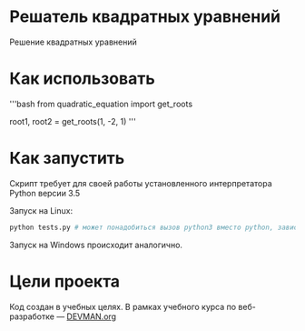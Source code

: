 # Решатель квадратных уравнений

Решение квадратных уравнений

# Как использовать

'''bash
from quadratic_equation import get_roots

root1, root2 = get_roots(1, -2, 1)
'''

# Как запустить

Скрипт требует для своей работы установленного интерпретатора Python версии 3.5

Запуск на Linux:

```bash
python tests.py # может понадобиться вызов python3 вместо python, зависит от настроек операционной системы
```

Запуск на Windows происходит аналогично.

# Цели проекта

Код создан в учебных целях. В рамках учебного курса по веб-разработке ― [DEVMAN.org](https://devman.org)
